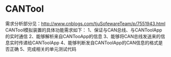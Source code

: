 # CANTool
需求分析部分见：http://www.cnblogs.com/tjuSofewareTeam/p/7551943.html
CANTool模拟装置的具体功能需求如下：
1、保证与CAN总线、与CANToolApp的实时通信
2、能够解析来自CANTooApp的信息
3、能够将CAN总线发送来的信息实时传递给CANToolApp
4、能够判断发自CANToolApp的CAN信息的格式是否正确
5、完成相关的单元测试代码
